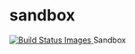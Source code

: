 # sandbox
<a href="#" id="status-image-popup" name="status-images" class="open-popup" data-ember-action="795">
<img src="https://travis-ci.org/ovgu-FINken/sandbox.svg" data-bindattr-796="796" title="Build Status Images">
</a>
Sandbox
